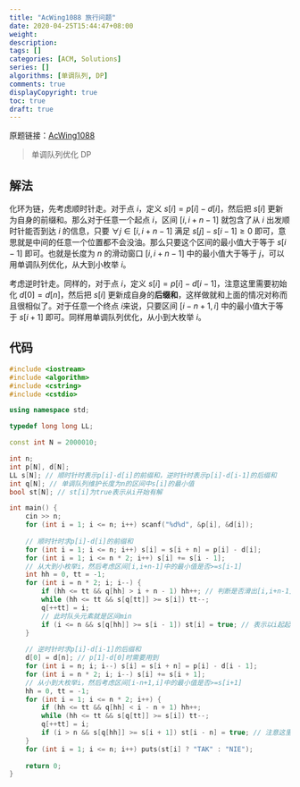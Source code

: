 ```yaml
---
title: "AcWing1088 旅行问题"
date: 2020-04-25T15:44:47+08:00
weight: 
description:
tags: []
categories: [ACM, Solutions]
series: []
algorithms: [单调队列, DP]
comments: true
displayCopyright: true
toc: true
draft: true
---
```


原题链接：[AcWing1088](https://www.acwing.com/problem/content/description/1090/)

<!--more-->

> 单调队列优化 DP

## 解法

化环为链，先考虑顺时针走。对于点 $i$，定义 $s[i]=p[i]-d[i]$，然后把 $s[i]$ 更新为自身的前缀和。那么对于任意一个起点 $i$，区间 $[i,i+n-1]$ 就包含了从 $i$ 出发顺时针能否到达 $i$ 的信息，只要 $\forall j \in [i,i+n-1]$ 满足 $s[j] - s[i-1] \ge 0$ 即可，意思就是中间的任意一个位置都不会没油。那么只要这个区间的最小值大于等于 $s[i-1]$ 即可。也就是长度为 $n$ 的滑动窗口 $[i,i+n-1]$ 中的最小值大于等于 $j$，可以用单调队列优化，从大到小枚举 $i$。

考虑逆时针走。同样的，对于点 $i$，定义 $s[i]=p[i]-d[i-1]$，注意这里需要初始化 $d[0]=d[n]$，然后把 $s[i]$ 更新成自身的**后缀和**，这样做就和上面的情况对称而且很相似了。对于任意一个终点 $i$来说，只要区间 $[i-n+1,i]$ 中的最小值大于等于 $s[i+1]$ 即可。同样用单调队列优化，从小到大枚举 $i$。

## 代码

```cpp
#include <iostream>
#include <algorithm>
#include <cstring>
#include <cstdio>

using namespace std;

typedef long long LL;

const int N = 2000010;

int n;
int p[N], d[N];
LL s[N]; // 顺时针时表示p[i]-d[i]的前缀和，逆时针时表示p[i]-d[i-1]的后缀和
int q[N]; // 单调队列维护长度为n的区间中s[i]的最小值
bool st[N]; // st[i]为true表示从i开始有解

int main() {
    cin >> n;
    for (int i = 1; i <= n; i++) scanf("%d%d", &p[i], &d[i]);
    
    // 顺时针时求p[i]-d[i]的前缀和
    for (int i = 1; i <= n; i++) s[i] = s[i + n] = p[i] - d[i];
    for (int i = 1; i <= n * 2; i++) s[i] += s[i - 1];
    // 从大到小枚举i，然后考虑区间[i,i+n-1]中的最小值是否>=s[i-1]
    int hh = 0, tt = -1;
    for (int i = n * 2; i; i--) {
        if (hh <= tt && q[hh] > i + n - 1) hh++; // 判断是否滑出[i,i+n-1]的窗口
        while (hh <= tt && s[q[tt]] >= s[i]) tt--;
        q[++tt] = i;
        // 此时队头元素就是区间min
        if (i <= n && s[q[hh]] >= s[i - 1]) st[i] = true; // 表示以i起起始顺时针走有解
    } 
    
    // 逆时针时求p[i]-d[i-1]的后缀和
    d[0] = d[n]; // p[1]-d[0]时需要用到
    for (int i = n; i; i--) s[i] = s[i + n] = p[i] - d[i - 1];
    for (int i = n * 2; i; i--) s[i] += s[i + 1];
    // 从小到大枚举i，然后考虑区间[i-n+1,i]中的最小值是否>=s[i+1]
    hh = 0, tt = -1;
    for (int i = 1; i <= n * 2; i++) {
        if (hh <= tt && q[hh] < i - n + 1) hh++;
        while (hh <= tt && s[q[tt]] >= s[i]) tt--;
        q[++tt] = i;
        if (i > n && s[q[hh]] >= s[i + 1]) st[i - n] = true; // 注意这里起始位置是i-n+1的前一个位置
    }
    for (int i = 1; i <= n; i++) puts(st[i] ? "TAK" : "NIE");
    
    return 0;
}
```

